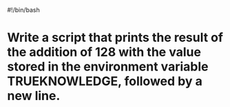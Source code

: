 #!/bin/bash
# Write a script that prints the result of the addition of 128 with the value stored in the environment variable TRUEKNOWLEDGE, followed by a new line.

